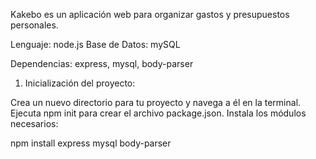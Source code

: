 Kakebo es un aplicación web para organizar gastos y presupuestos personales.

Lenguaje: node.js
Base de Datos: mySQL

Dependencias: express, mysql, body-parser


1) Inicialización del proyecto:

Crea un nuevo directorio para tu proyecto y navega a él en la terminal.
Ejecuta npm init para crear el archivo package.json.
Instala los módulos necesarios:

npm install express mysql body-parser
